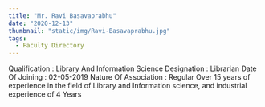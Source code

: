 ```yaml
---
title: "Mr. Ravi Basavaprabhu"
date: "2020-12-13"
thumbnail: "static/img/Ravi-Basavaprabhu.jpg"
tags:
  - Faculty Directory
---
```


Qualification : Library And Information Science Designation : Librarian Date Of Joining : 02-05-2019 Nature Of Association : Regular Over 15 years of experience in the field of Library and Information science, and industrial experience of 4 Years
